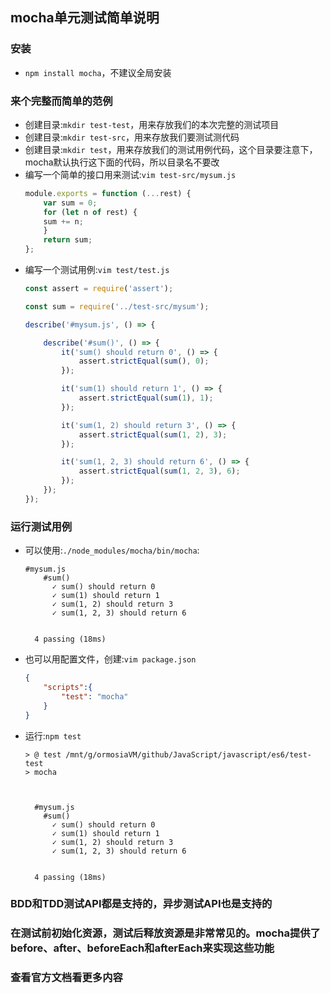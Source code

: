 ## mocha单元测试简单说明
### 安装
  - `npm install mocha`，不建议全局安装
### 来个完整而简单的范例
  - 创建目录:`mkdir test-test`，用来存放我们的本次完整的测试项目
  - 创建目录:`mkdir test-src`，用来存放我们要测试测代码
  - 创建目录:`mkdir test`，用来存放我们的测试用例代码，这个目录要注意下，mocha默认执行这下面的代码，所以目录名不要改
  - 编写一个简单的接口用来测试:`vim test-src/mysum.js`
    ```javascript
	module.exports = function (...rest) {
	    var sum = 0;
	    for (let n of rest) {
		sum += n;
	    }
	    return sum;
	};
    ```
  - 编写一个测试用例:`vim test/test.js`
    ```javascript
	const assert = require('assert');

	const sum = require('../test-src/mysum');

	describe('#mysum.js', () => {

		describe('#sum()', () => {
			it('sum() should return 0', () => {
			    assert.strictEqual(sum(), 0);
			});

			it('sum(1) should return 1', () => {
			    assert.strictEqual(sum(1), 1);
			});

			it('sum(1, 2) should return 3', () => {
			    assert.strictEqual(sum(1, 2), 3);
			});

			it('sum(1, 2, 3) should return 6', () => {
			    assert.strictEqual(sum(1, 2, 3), 6);
			});
		});
	});
    ```
### 运行测试用例
  - 可以使用:`./node_modules/mocha/bin/mocha`:
	```
	#mysum.js
	    #sum()
	      ✓ sum() should return 0
	      ✓ sum(1) should return 1
	      ✓ sum(1, 2) should return 3
	      ✓ sum(1, 2, 3) should return 6


	  4 passing (18ms)
	```
  - 也可以用配置文件，创建:`vim package.json`
	```json
	{
		"scripts":{
			"test": "mocha"
		}
	}

	```
  - 运行:`npm test`
	```
	> @ test /mnt/g/ormosiaVM/github/JavaScript/javascript/es6/test-test
	> mocha



	  #mysum.js
	    #sum()
	      ✓ sum() should return 0
	      ✓ sum(1) should return 1
	      ✓ sum(1, 2) should return 3
	      ✓ sum(1, 2, 3) should return 6


	  4 passing (18ms)
	```

### BDD和TDD测试API都是支持的，异步测试API也是支持的
### 在测试前初始化资源，测试后释放资源是非常常见的。mocha提供了before、after、beforeEach和afterEach来实现这些功能
### 查看官方文档看更多内容
